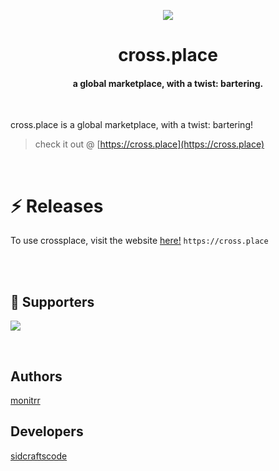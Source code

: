 <p align="center">

  <img src="https://github.com/crossplace/crossplace/blob/master/assets/icon.png" />

</p>

<h1 align="center">cross.place</h1>

<h4 align="center">a global marketplace, with a twist: bartering.</h1>

<br>

cross.place is a global marketplace, with a twist: bartering!

> check it out @ [https://cross.place](https://cross.place)

<br>

# :zap:  Releases
To use crossplace, visit the website [here!](https://cross.place/)
`https://cross.place`

<br>

<br>

## :clap:  Supporters

![](https://reporoster.com/stars/crossplace/crossplace)

<br>

## Authors

[monitrr](https://www.github.com/monitrr) 
<br>
## Developers

[sidcraftscode](https://www.github.com/sidcraftscode) 
